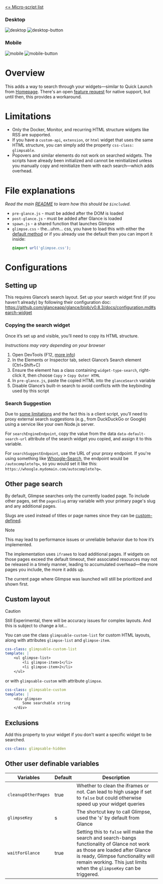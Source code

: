 [<= Micro-script list](../#micro-scripts)

### Desktop

![desktop](preview1.png)
![desktop-button](preview2.png)

### Mobile

![mobile](preview3.png)
![mobile-button](preview4.png)

# Overview
This adds a way to search through your widgets—similar to Quick Launch from [Homepage](https://gethomepage.dev/configs/settings/#quick-launch). There's an open [feature request](https://github.com/glanceapp/glance/issues/133#issuecomment-2159504258) for native support, but until then, this provides a workaround.

# Limitations
- Only the Docker, Monitor, and recurring HTML structure widgets like RSS are supported. 
- If you have a `custom-api`, `extension`, or `html` widget that uses the same HTML structure, you can simply add the property `css-class: glimpsable`.
- Popovers and similar elements do not work on searched widgets. The scripts have already been initialized and cannot be reinitialized unless you manually copy and reinitialize them with each search—which adds overhead.

# File explanations
_Read the main [README](../#micro-scripts) to learn how this should be `$include`d._
- `pre-glance.js` - must be added after the DOM is loaded
- `post-glance.js` - must be added after Glance is loaded
- `spawn.js` - a shared function that launches Glimpse
- `glimpse.css` - the...uhm... css, you have to load this with either the [default method](https://github.com/glanceapp/glance/blob/main/docs/configuration.md#custom-css-file) or if you already use the default then you can import it inside:
    ```css
    @import url('glimpse.css');
    ```

# Configurations
## Setting up
This requires Glance’s search layout. Set up your search widget first (if you haven’t already) by following their configuration doc: https://github.com/glanceapp/glance/blob/v0.8.3/docs/configuration.md#search-widget

### Copying the search widget
Once it’s set up and visible, you’ll need to copy its HTML structure.

*Instructions may vary depending on your browser*
1. Open DevTools (F12, [more info](https://developer.chrome.com/docs/devtools/open))
2. In the Elements or Inspector tab, select Glance’s Search element (Ctrl+Shift+C)
3. Ensure the element has a class containing `widget-type-search`, right-click it, then choose `Copy` > `Copy Outer HTML`
4. In `pre-glance.js`, paste the copied HTML into the `glanceSearch` variable
5. Disable Glance’s built-in search to avoid conflicts with the keybinding used by this script

### Search Suggestion
Due to [some limitations](https://developer.mozilla.org/en-US/docs/Web/HTTP/Guides/CORS) and the fact this is a client script, you’ll need to proxy external search suggestions (e.g., from DuckDuckGo or Google) using a service like your own Node.js server.

For `searchEngineEndpoint`, copy the value from the data `data-default-search-url` attribute of the search widget you copied, and assign it to this variable.

For `searchSuggestEndpoint`, use the URL of your proxy endpoint. If you're using something like [Whoogle-Search](https://github.com/benbusby/whoogle-search), the endpoint would be `/autocomplete?q=`, so you would set it like this: `https://whoogle.mydomain.com/autocomplete?q=`.

## Other page search
By default, Glimpse searches only the currently loaded page. To include other pages, set the `pagesSlug` array variable with your primary page's slug and any additional pages.

Slugs are used instead of titles or page names since they can be [custom-defined](https://github.com/glanceapp/glance/blob/v0.8.3/docs/configuration.md#slug).

> [!NOTE]
>
> This may lead to performance issues or unreliable behavior due to how it’s implemented.
>
> The implementation uses `iframe`s to load additional pages. If widgets on those pages exceed the default timeout, their associated resources may not be released in a timely manner, leading to accumulated overhead—the more pages you include, the more it adds up.
>
> The current page where Glimpse was launched will still be prioritized and shown first.


## Custom layout
> [!CAUTION]
>
> Still Experimental, there will be accuracy issues for complex layouts.
> And this is subject to change a lot...

You can use the class `glimpsable-custom-list` for custom HTML layouts, along with attributes `glimpse-list` and `glimpse-item`.
```yml
css-class: glimpsable-custom-list
template: |
    <ul glimpse-list>
        <li glimpse-item>1</li>
        <li glimpse-item>2</li>
    </ul>
```
or with `glimpsable-custom` with attribute `glimpse`.
```yml
css-class: glimpsable-custom
template: |
    <div glimpse>
        Some searchable string
    </div>
```

## Exclusions
Add this property to your widget if you don't want a specific widget to be searched.
```yml
css-class: glimpsable-hidden
```

## Other user definable variables
| Variables           | Default | Description |
|---------------------|---------|---------------------------|
| `cleanupOtherPages` | true | Whether to clean the iframes or not. Can lead to high usage if set to `false` but could otherwise speed up your widget queries |
| `glimpseKey` | s | The shortcut key to call Glimpse, used the 's' by default from Glance |
| `waitForGlance` | true | Setting this to `false` will make the search and search-bangs functionality of Glance not work as those are loaded after Glance is ready, Glimpse functionality will remain working. This just limits when the `glimpseKey` can be triggered. |